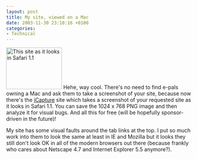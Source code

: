 ```yaml
---
layout: post
title: My site, viewed on a Mac
date: 2003-11-30 23:10:16 +0100
categories:
- Technical
---
```

<a href="http://www.rusiczki.net/blog/blogpics/icapture_screenshot.php"><img src="http://www.rusiczki.net/blog/blogpics/icapture_screenshot-thumb.png" width="150" height="112" border="0" alt="This site as it looks in Safari 1.1" class="postimage" /></a> Hehe, way cool. There's no need to find e-pals owning a Mac and ask them to take a screenshot of your site, because now there's the <a href="http://www.danvine.com/icapture/" title="iCapture">iCapture</a> site which takes a screenshot of your requested site as it looks in Safari 1.1. You can save the 1024 x 768 PNG image and then analyze it for visual bugs. And all this for free (will be hopefully sponsor-driven in the future)!

My site has some visual faults around the tab links at the top. I put so much work into them to look the same at least in IE and Mozilla but it looks they still don't look OK in all of the modern browsers out there (because frankly who cares about Netscape 4.7 and Internet Explorer 5.5 anymore?).
